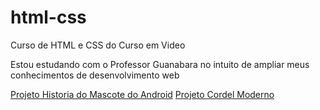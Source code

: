 # html-css
 Curso de HTML e CSS do Curso em Video

Estou estudando com o Professor Guanabara no intuito de ampliar meus conhecimentos de desenvolvimento web

<a href="https://zeca-ryan.github.io/html-css/desafios/d010/">Projeto Historia do Mascote do Android</a>
<a href="https://zeca-ryan.github.io/html-css/desafios/d012/">Projeto Cordel Moderno</a>